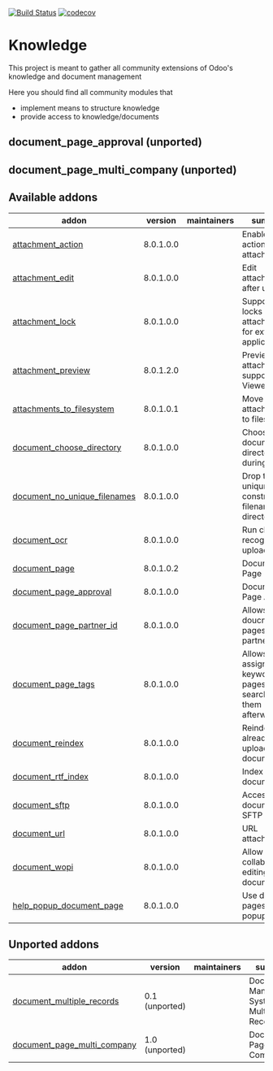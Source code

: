 [![Build Status](https://travis-ci.org/OCA/knowledge.svg?branch=8.0)](https://travis-ci.org/OCA/knowledge)
[![codecov](https://codecov.io/gh/OCA/knowledge/branch/8.0/graph/badge.svg)](https://codecov.io/gh/OCA/knowledge)

Knowledge
=========

This project is meant to gather all community extensions of Odoo's knowledge and document management

Here you should find all community modules that

- implement means to structure knowledge
- provide access to knowledge/documents


document\_page\_approval (unported)
-----------------------------------

document\_page\_multi\_company (unported)
-----------------------------------------

[//]: # (addons)

Available addons
----------------
addon | version | maintainers | summary
--- | --- | --- | ---
[attachment_action](attachment_action/) | 8.0.1.0.0 |  | Enable/disable actions on attachments
[attachment_edit](attachment_edit/) | 8.0.1.0.0 |  | Edit attachments after upload
[attachment_lock](attachment_lock/) | 8.0.1.0.0 |  | Support for locks on attachments for external applications
[attachment_preview](attachment_preview/) | 8.0.1.2.0 |  | Preview attachments supported by Viewer.js
[attachments_to_filesystem](attachments_to_filesystem/) | 8.0.1.0.1 |  | Move existing attachments to filesystem
[document_choose_directory](document_choose_directory/) | 8.0.1.0.0 |  | Choose a document's directory during upload
[document_no_unique_filenames](document_no_unique_filenames/) | 8.0.1.0.0 |  | Drop the uniquness constraint on filenames for directories
[document_ocr](document_ocr/) | 8.0.1.0.0 |  | Run character recognition on uploaded files
[document_page](document_page/) | 8.0.1.0.2 |  | Document Page
[document_page_approval](document_page_approval/) | 8.0.1.0.0 |  | Document Page Approval
[document_page_partner_id](document_page_partner_id/) | 8.0.1.0.0 |  | Allows to link doucment pages to a partner
[document_page_tags](document_page_tags/) | 8.0.1.0.0 |  | Allows you to assign tags or keywords to pages and search for them afterwards
[document_reindex](document_reindex/) | 8.0.1.0.0 |  | Reindex your already uploaded documents
[document_rtf_index](document_rtf_index/) | 8.0.1.0.0 |  | Index rtf documents
[document_sftp](document_sftp/) | 8.0.1.0.0 |  | Access your documents via SFTP
[document_url](document_url/) | 8.0.1.0.0 |  | URL attachment
[document_wopi](document_wopi/) | 8.0.1.0.0 |  | Allow online collaborative editing of your documents
[help_popup_document_page](help_popup_document_page/) | 8.0.1.0.0 |  | Use document pages as help popup


Unported addons
---------------
addon | version | maintainers | summary
--- | --- | --- | ---
[document_multiple_records](document_multiple_records/) | 0.1 (unported) |  | Document Management System for Multiple Records
[document_page_multi_company](document_page_multi_company/) | 1.0 (unported) |  | Document Page Multi-Company

[//]: # (end addons)
